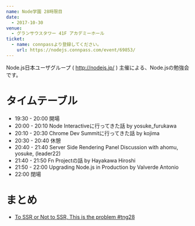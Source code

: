 ```yaml
---
name: Node学園 28時限目
date:
  - 2017-10-30
venue:
  - グランサウスタワー 41F アカデミーホール
ticket:
  - name: connpassより登録してください。
    url: https://nodejs.connpass.com/event/69853/
---
```


Node.js日本ユーザグループ ( http://nodejs.jp/ ) 主催による、Node.jsの勉強会です。

# タイムテーブル
- 19:30 - 20:00	開場
- 20:00 - 20:10	Node Interactiveに行ってきた話 by yosuke_furukawa
- 20:10 - 20:30	Chrome Dev Summitに行ってきた話 by kojima
- 20:30 - 20:40	休憩
- 20:40 - 21:40	Server Side Rendering Panel Discussion with ahomu, yosuke, (leader22)
- 21:40 - 21:50	Fn Projectの話 by Hayakawa Hiroshi
- 21:50 - 22:00	Upgrading Node.js in Production by Valverde Antonio
- 22:00	閉場

# まとめ
- [To SSR or Not to SSR, This is the problem #tng28](https://togetter.com/li/1166623)
